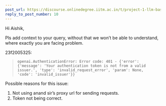 ```yaml
---
post_url: https://discourse.onlinedegree.iitm.ac.in/t/project-1-llm-based-automation-agent-discussion-thread-tds-jan-2025/164277/11
reply_to_post_number: 10
---
```

Hi Aishik,

Pls add context to your query, without that we won’t be able to understand, where exactly you are facing problem.

 23f2005325:

> ```
> openai.AuthenticationError: Error code: 401 - {'error': {'message': 'Your authentication token is not from a valid issuer.', 'type': 'invalid_request_error', 'param': None, 'code': 'invalid_issuer'}}
>
> ```

Possible reasons for this issue:

1. Not using anand sir’s proxy url for sending requests.
2. Token not being correct.